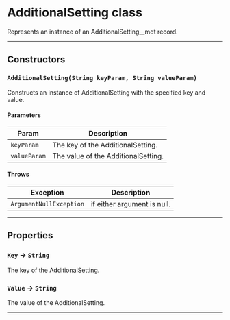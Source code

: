 # AdditionalSetting class

Represents an instance of an AdditionalSetting__mdt record.

---
## Constructors
### `AdditionalSetting(String keyParam, String valueParam)`

Constructs an instance of AdditionalSetting with the specified key and value.
#### Parameters
|Param|Description|
|-----|-----------|
|`keyParam` |  The key of the AdditionalSetting. |
|`valueParam` |  The value of the AdditionalSetting. |

#### Throws
|Exception|Description|
|---------|-----------|
|`ArgumentNullException` |  if either argument is null. |

---
## Properties

### `Key` → `String`

The key of the AdditionalSetting.

### `Value` → `String`

The value of the AdditionalSetting.

---
